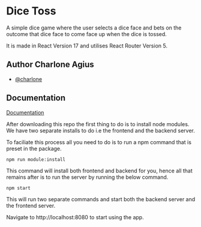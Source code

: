 
# Dice Toss

A simple dice game where the user selects a dice face and bets on the outcome that dice face to come face up when the dice is tossed.

It is made in React Version 17 and utilises React Router Version 5.




## Author Charlone Agius

- [@charlone](https://www.linkedin.com/in/charlone-agius/)


## Documentation

[Documentation](https://linktodocumentation)

After downloading this repo the first thing to do is to install node modules. We have two separate installs to do i.e the frontend and the backend server.

To faciliate this process all you need to do is to run a npm command that is preset in the package.

`npm run module:install`

This command will install both frontend and backend for you, hence all that remains after is to run the server by running the below command.

`npm start`

This will run two separate commands and start both the backend server and the frontend server.

Navigate to http://localhost:8080 to start using the app.